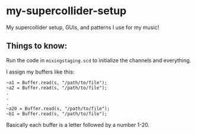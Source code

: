 # my-supercollider-setup
My supercollider setup, GUIs, and patterns I use for my music!

## Things to know:
Run the code in `mixingstaging.scd` to initialize the channels and everything.

I assign my buffers like this:
```
~a1 = Buffer.read(s, "/path/to/file");
~a2 = Buffer.read(s, "/path/to/file");
.
.
.
~a20 = Buffer.read(s, "/path/to/file");
~b1 = Buffer.read(s, "/path/to/file");
```
Basically each buffer is a letter followed by a number 1-20.

